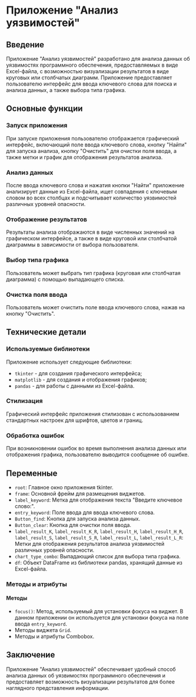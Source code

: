 # Приложение "Анализ уязвимостей"

## Введение

Приложение "Анализ уязвимостей" разработано для анализа данных об уязвимостях программного обеспечения, предоставляемых в виде Excel-файла, с возможностью визуализации результатов в виде круговых или столбчатых диаграмм. Приложение предоставляет пользователю интерфейс для ввода ключевого слова для поиска и анализа данных, а также выбора типа графика.

## Основные функции

### Запуск приложения

При запуске приложения пользователю отображается графический интерфейс, включающий поле ввода ключевого слова, кнопку "Найти" для запуска анализа, кнопку "Очистить" для очистки поля ввода, а также метки и график для отображения результатов анализа.

### Анализ данных

После ввода ключевого слова и нажатия кнопки "Найти" приложение анализирует данные из Excel-файла, ищет совпадения с ключевым словом во всех столбцах и подсчитывает количество уязвимостей различных уровней опасности.

### Отображение результатов

Результаты анализа отображаются в виде численных значений на графическом интерфейсе, а также в виде круговой или столбчатой диаграммы в зависимости от выбора пользователя.

### Выбор типа графика

Пользователь может выбрать тип графика (круговая или столбчатая диаграмма) с помощью выпадающего списка.

### Очистка поля ввода

Пользователь может очистить поле ввода ключевого слова, нажав на кнопку "Очистить".

## Технические детали

### Используемые библиотеки

Приложение использует следующие библиотеки:
- `tkinter` - для создания графического интерфейса;
- `matplotlib` - для создания и отображения графиков;
- `pandas` - для работы с данными из Excel-файла.

### Стилизация

Графический интерфейс приложения стилизован с использованием стандартных настроек для шрифтов, цветов и границ.

### Обработка ошибок

При возникновении ошибок во время выполнения анализа данных или отображения графика, пользователю выводится сообщение об ошибке.

## Переменные

- `root`: Главное окно приложения tkinter.
- `frame`: Основной фрейм для размещения виджетов.
- `label_keyword`: Метка для отображения текста "Введите ключевое слово:".
- `entry_keyword`: Поле ввода для ввода ключевого слова.
- `Button_find`: Кнопка для запуска анализа данных.
- `Button_clear`: Кнопка для очистки поля ввода.
- `label_result_K`, `label_result_K_R`, `label_result_H`, `label_result_H_R`, `label_result_S`, `label_result_S_R`, `label_result_L`, `label_result_L_R`: Метки для отображения результатов анализа уязвимостей различных уровней опасности.
- `chart_type_combo`: Выпадающий список для выбора типа графика.
- `df`: Объект DataFrame из библиотеки pandas, хранящий данные из Excel-файла.

### Методы и атрибуты

#### Методы

- `focus()`: Метод, используемый для установки фокуса на виджет. В данном приложении он используется для установки фокуса на поле ввода `entry_keyword`.
- Методы виджета `Grid`.
- Методы и атрибуты Combobox.

## Заключение

Приложение "Анализ уязвимостей" обеспечивает удобный способ анализа данных об уязвимостях программного обеспечения и предоставляет возможность визуализации результатов для более наглядного представления информации.
